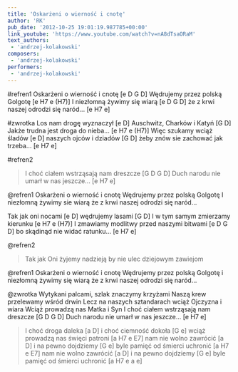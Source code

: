 ```yaml
---
title: 'Oskarżeni o wierność i cnotę'
author: 'RK'
pub_date: '2012-10-25 19:01:19.987785+00:00'
link_youtube: 'https://www.youtube.com/watch?v=nA8dTsaORaM'
text_authors:
 - 'andrzej-kolakowski'
composers:
 - 'andrzej-kolakowski'
performers:
 - 'andrzej-kolakowski'
---
```


#refren1
Oskarżeni o wierność i cnotę			[e D G D]
Wędrujemy przez polską Golgotę		[e H7 e (H7)]
I niezłomną żywimy się wiarą		[e D G D]
że z krwi naszej odrodzi się naród...		[e H7 e]

#zwrotka
Los nam drogę wyznaczył			[e D]
Auschwitz, Charków i Katyń			[G D]
Jakże trudna jest droga do nieba...		[e H7 e (H7)]
Więc szukamy wciąż śladów			[e D]
naszych ojców i dziadów			[G D]
żeby znów sie zachować jak trzeba...	[e H7 e]

#refren2
>I choć ciałem wstrząsają nam dreszcze	[G D G D]
>Duch narodu nie umarł w nas jeszcze...	[e H7 e]

@refren1
Oskarżeni o wierność i cnotę
Wędrujemy przez polską Golgotę
I niezłomną żywimy sie wiarą
że z krwi naszej odrodzi się naród...

Tak jak oni nocami					[e D]
wędrujemy lasami					[G D]
I w tym samym zmierzamy kierunku			[e H7 e (H7)]
I zmawiamy modlitwy przed naszymi bitwami	[e D G D]
bo skądinąd nie widać ratunku...			[e H7 e]

@refren2
>Tak jak Oni żyjemy nadzieją
>by nie ulec dziejowym zawiejom

@refren1
Oskarżeni o wierność i cnotę
Wędrujemy przez polską Golgotę
i niezłomną żywimy się wiarą
że z krwi naszej odrodzi się naród...

@zwrotka
Wytykani palcami, szlak znaczymy  krzyżami
Naszą krew przelewamy wśród drwin
Lecz na naszych sztandarach wciąż Ojczyzna i wiara
Wciąż prowadzą nas Matka i Syn
I choć ciałem wstrząsają nam dreszcze	[G D G D]
Duch narodu nie umarł w nas jeszcze...	[e H7 e]

>I choć droga daleka   				[a D]
>i choć ciemność dokoła			[G e]
>wciąż prowadzą nas święci patroni		[a H7 e E7]
>nam nie wolno zawrócić			[a D]
>i na pewno dojdziemy			[G e]
>byle pamięć od śmierci uchronić		[a H7 e E7]
>nam nie wolno zawrócić			[a D]
>i na pewno dojdziemy			[G e]
>byle pamięć od śmierci uchronić		[a H7 e a e]